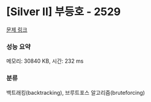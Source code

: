 # [Silver II] 부등호 - 2529 

[문제 링크](https://www.acmicpc.net/problem/2529) 

### 성능 요약

메모리: 30840 KB, 시간: 232 ms

### 분류

백트래킹(backtracking), 브루트포스 알고리즘(bruteforcing)

